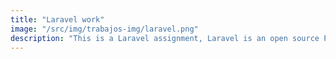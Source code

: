 ```yaml
---
title: "Laravel work"
image: "/src/img/trabajos-img/laravel.png"
description: "This is a Laravel assignment, Laravel is an open source PHP framework. In this practice I had to use the controllers to manage a database that I created, where we also created a REST API, where we control the routes to create, modify, delete and display one or more students."
---
```

